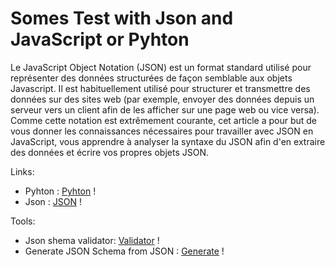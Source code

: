 # Somes Test with Json and JavaScript or Pyhton



Le JavaScript Object Notation (JSON) est un format standard utilisé pour représenter des données structurées de façon semblable aux objets Javascript. 
Il est habituellement utilisé pour structurer et transmettre des données sur des sites web 
(par exemple, envoyer des données depuis un serveur vers un client afin de les afficher sur une page web ou vice versa). 
Comme cette notation est extrêmement courante, cet article a pour but de vous donner les connaissances nécessaires pour travailler avec 
JSON en JavaScript, vous apprendre à analyser la syntaxe du JSON afin d'en extraire des données et écrire vos propres objets JSON.

Links:


- Pyhton : [Pyhton](https://www.python.org/) !
- Json : [JSON](https://json-schema.org/) !

Tools:

- Json shema validator: [Validator](https://www.jsonschemavalidator.net/) !
- Generate JSON Schema from JSON : [Generate](https://www.jsonschema.net/) !